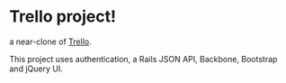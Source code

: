 # Trello project!

a near-clone of [Trello](https://trello.com/).

This project uses authentication, a Rails JSON API,
Backbone, Bootstrap and jQuery UI.

